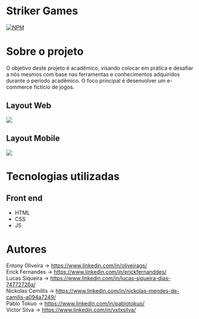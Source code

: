 # Striker Games
[![NPM](https://img.shields.io/npm/l/react)](https://github.com/ericckao/PortfolioWeb/blob/main/LICENSE) 

# Sobre o projeto
O objetivo deste projeto é acadêmico, visando colocar em prática e desafiar a nós mesmos com base nas ferramentas e conhecimentos adquiridos durante o período acadêmico. O foco principal é desenvolver um e-commerce fictício de jogos.


## Layout Web
<img src="http://img.shields.io/static/v1?label=STATUS&message=EM%20DESENVOLVIMENTO&color=GREEN&style=for-the-badge"/>


## Layout Mobile
<img src="http://img.shields.io/static/v1?label=STATUS&message=EM%20DESENVOLVIMENTO&color=GREEN&style=for-the-badge"/>


# Tecnologias utilizadas
## Front end
- HTML 
- CSS
- JS


# Autores
Entony Oliveira  → https://www.linkedin.com/in/oliveirags/  <br>
Erick Fernandes → https://www.linkedin.com/in/erickfernanddes/ <br>
Lucas Siqueira   → https://www.linkedin.com/in/lucas-siqueira-dias-74772726a/ <br>
Nickolas Cemillis → https://www.linkedin.com/in/nickolas-mendes-de-camilis-a094a7249/ <br>
Pablo Tokuo → https://www.linkedin.com/in/pablotokuo/ <br>
Victor Silva → https://www.linkedin.com/in/vxtxsilva/
